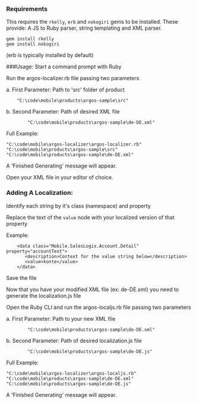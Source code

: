 ### Requirements
This requires the `rkelly`, `erb` and `nokogiri` gems to be installed.
These provide: A JS to Ruby parser, string templating and XML parser.

```
gem install rkelly
gem install nokogiri
```

(erb is typically installed by default)


###Usage:
Start a command prompt with Ruby

Run the argos-localizer.rb file passing two parameters

a. First Parameter: Path to 'src' folder of product

```
	"C:\code\mobile\products\argos-sample\src"
```

b. Second Parameter: Path of desired XML file

```
		"C:\code\mobile\products\argos-sample\de-DE.xml"
```

Full Example:

```
"C:\code\mobile\argos-localizer\argos-localizer.rb" "C:\code\mobile\products\argos-sample\src" "C:\code\mobile\products\argos-sample\de-DE.xml"
```


A 'Finished Generating' message will appear.

Open your XML file in your editor of choice.

### Adding A Localization:

Identify each string by it's class (namespace) and property

Replace the text of the `value` node with your localized version of that property

Example:
```
	<data class="Mobile.SalesLogix.Account.Detail" property="accountText">
	   <description>Context for the value string below</description>
	   <value>konte</value> 
	</data>
```

Save the file

Now that you have your modified XML file (ex: de-DE.xml) you need to generate the localization.js file

Open the Ruby CLI and run the argos-localjs.rb file passing two parameters

a. First Parameter: Path to your new XML file

```
		"C:\code\mobile\products\argos-sample\de-DE.xml"
```

b. Second Parameter: Path of desired localization.js file

```
		"C:\code\mobile\products\argos-sample\de-DE.js"
```

Full Example:

```
"C:\code\mobile\argos-localizer\argos-localjs.rb" "C:\code\mobile\products\argos-sample\de-DE.xml" "C:\code\mobile\products\argos-sample\de-DE.js"
```


A 'Finished Generating' message will appear.
